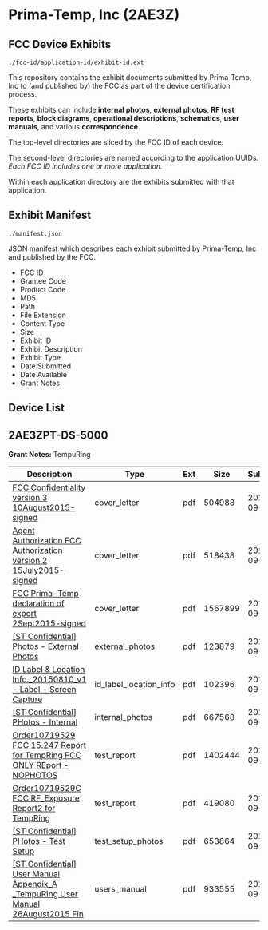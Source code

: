# Prima-Temp, Inc (2AE3Z)
## FCC Device Exhibits

```
./fcc-id/application-id/exhibit-id.ext
```

This repository contains the exhibit documents submitted by Prima-Temp, Inc to (and published by) the FCC as part of the device certification process.

These exhibits can include **internal photos**, **external photos**, **RF test reports**, **block diagrams**, **operational descriptions**, **schematics**, **user manuals**, and various **correspondence**.

The top-level directories are sliced by the FCC ID of each device.

The second-level directories are named according to the application UUIDs. *Each FCC ID includes one or more application.*

Within each application directory are the exhibits submitted with that application. 

## Exhibit Manifest

```
./manifest.json
```

JSON manifest which describes each exhibit submitted by Prima-Temp, Inc and published by the FCC.

- FCC ID
- Grantee Code
- Product Code
- MD5
- Path
- File Extension
- Content Type
- Size
- Exhibit ID
- Exhibit Description
- Exhibit Type
- Date Submitted
- Date Available
- Grant Notes

## Device List
## 2AE3ZPT-DS-5000
**Grant Notes:** TempuRing

| Description | Type | Ext | Size | Submitted | Available |
| ----------- | ---- | --- | ---- | --------- | --------- |
| [ FCC Confidentiality version 3 10August2015-signed](2AE3ZPT-DS-5000/bb330ab24d633a64e9319456263ed7d8/2737626.pdf) | cover_letter | pdf | 504988 | 2015-09-02 | 2015-09-02 |
| [Agent Authorization FCC Authorization version 2 15July2015-signed](2AE3ZPT-DS-5000/bb330ab24d633a64e9319456263ed7d8/2737627.pdf) | cover_letter | pdf | 518438 | 2015-09-02 | 2015-09-02 |
| [FCC Prima-Temp declaration of export 2Sept2015-signed](2AE3ZPT-DS-5000/bb330ab24d633a64e9319456263ed7d8/2737628.pdf) | cover_letter | pdf | 1567899 | 2015-09-02 | 2015-09-02 |
| [ [ST Confidential] Photos - External Photos](2AE3ZPT-DS-5000/bb330ab24d633a64e9319456263ed7d8/2737637.pdf) | external_photos | pdf | 123879 | 2015-09-02 | 2016-02-29 |
| [ID Label & Location Info._20150810_v1 - Label - Screen Capture](2AE3ZPT-DS-5000/bb330ab24d633a64e9319456263ed7d8/2737629.pdf) | id_label_location_info | pdf | 102396 | 2015-09-02 | 2015-09-02 |
| [[ST Confidential] PHotos - Internal](2AE3ZPT-DS-5000/bb330ab24d633a64e9319456263ed7d8/2737638.pdf) | internal_photos | pdf | 667568 | 2015-09-02 | 2016-02-29 |
| [Order10719529 FCC 15.247 Report for TempRing FCC ONLY REport - NOPHOTOS](2AE3ZPT-DS-5000/bb330ab24d633a64e9319456263ed7d8/2737630.pdf) | test_report | pdf | 1402444 | 2015-09-02 | 2015-09-02 |
| [Order10719529C FCC RF_Exposure Report2 for TempRing](2AE3ZPT-DS-5000/bb330ab24d633a64e9319456263ed7d8/2737631.pdf) | test_report | pdf | 419080 | 2015-09-02 | 2015-09-02 |
| [[ST Confidential] PHotos - Test Setup](2AE3ZPT-DS-5000/bb330ab24d633a64e9319456263ed7d8/2737653.pdf) | test_setup_photos | pdf | 653864 | 2015-09-02 | 2016-02-29 |
| [[ST Confidential] User Manual Appendix_A _TempuRing User Manual 26August2015 Fin](2AE3ZPT-DS-5000/bb330ab24d633a64e9319456263ed7d8/2737636.pdf) | users_manual | pdf | 933555 | 2015-09-02 | 2016-02-29 |
